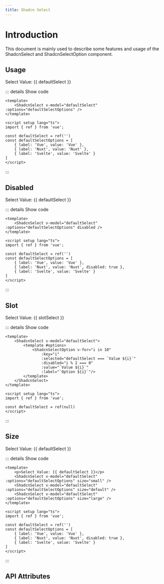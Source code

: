 ```yaml
---
title: Shadcn Select
---
```


# Introduction

This document is mainly used to describe some features and usage of the ShadcnSelect and ShadcnSelectOption component.

## Usage

<CodeRunner title="Usage">
    <p>Select Value: {{ defaultSelect }}</p>
    <ShadcnSelect v-model="defaultSelect" :options="defaultSelectOptions" />
</CodeRunner>

::: details Show code

```vue
<template>
    <ShadcnSelect v-model="defaultSelect" :options="defaultSelectOptions" />
</template>

<script setup lang="ts">
import { ref } from 'vue';

const defaultSelect = ref('')
const defaultSelectOptions = [
    { label: 'Vue', value: 'Vue' },
    { label: 'Nuxt', value: 'Nuxt' },
    { label: 'Svelte', value: 'Svelte' }
]
</script>
```

:::

## Disabled

<CodeRunner title="Disabled">
    <p>Select Value: {{ defaultSelect }}</p>
    <ShadcnSelect v-model="defaultSelect" :options="defaultSelectOptions" disabled />
</CodeRunner>

::: details Show code

```vue
<template>
    <ShadcnSelect v-model="defaultSelect" :options="defaultSelectOptions" disabled />
</template>

<script setup lang="ts">
import { ref } from 'vue';

const defaultSelect = ref('')
const defaultSelectOptions = [
    { label: 'Vue', value: 'Vue' },
    { label: 'Nuxt', value: 'Nuxt', disabled: true },
    { label: 'Svelte', value: 'Svelte' }
]
</script>
```

:::

## Slot

<CodeRunner title="Slot">
    <p>Select Value: {{ slotSelect }}</p>
    <ShadcnSelect v-model="slotSelect">
        <template #options>
            <ShadcnSelectOption v-for="i in 10"
                :key="i"
                :selected="defaultSelect === `Value ${i}`"
                :disabled="i % 2 === 0"
                :value="`Value ${i}`"
                :label="`Option ${i}`"/>
        </template>
    </ShadcnSelect>
</CodeRunner>

::: details Show code

```vue
<template>
    <ShadcnSelect v-model="defaultSelect">
        <template #options>
            <ShadcnSelectOption v-for="i in 10"
                :key="i"
                :selected="defaultSelect === `Value ${i}`"
                :disabled="i % 2 === 0"
                :value="`Value ${i}`"
                :label="`Option ${i}`"/>
        </template>
    </ShadcnSelect>
</template>

<script setup lang="ts">
import { ref } from 'vue';

const defaultSelect = ref(null)
</script>
```

:::

## Size

<CodeRunner title="Size">
    <div class="space-y-2">
        <p>Select Value: {{ defaultSelect }}</p>
        <ShadcnSelect v-model="defaultSelect" :options="defaultSelectOptions" size="small" />
        <ShadcnSelect v-model="defaultSelect" :options="defaultSelectOptions" size="default" />
        <ShadcnSelect v-model="defaultSelect" :options="defaultSelectOptions" size="large" />
    </div>
</CodeRunner>

::: details Show code

```vue
<template>
    <p>Select Value: {{ defaultSelect }}</p>
    <ShadcnSelect v-model="defaultSelect" :options="defaultSelectOptions" size="small" />
    <ShadcnSelect v-model="defaultSelect" :options="defaultSelectOptions" size="default" />
    <ShadcnSelect v-model="defaultSelect" :options="defaultSelectOptions" size="large" />
</template>

<script setup lang="ts">
import { ref } from 'vue';

const defaultSelect = ref('')
const defaultSelectOptions = [
    { label: 'Vue', value: 'Vue' },
    { label: 'Nuxt', value: 'Nuxt', disabled: true },
    { label: 'Svelte', value: 'Svelte' }
]
</script>
```

:::

## API Attributes

<ApiTable title="Select Props"
    :headers="['Attribute', 'Description', 'Type', 'Default', 'List']"
    :columns="[
        ['modelValue', 'The value of the select', 'Any', '-', '-'],
        ['options', 'The options of the select, format is { label: string, value: any, disabled?: boolean, selected?: boolean }', 'Array', '-', '-'],
        ['disabled', 'Whether the select is disabled', 'Boolean', 'false', 'true | false'],
        ['size', 'The size of the select', 'Enum', 'default', 'small | default | large'],
    ]">
</ApiTable>

<br />

<ApiTable title="Select Option Props"
    :headers="['Attribute', 'Description', 'Type', 'Default']"
    :columns="[
        ['label', 'The label of the option', 'String', '-'],
        ['value', 'The value of the option', 'Any', '-'],
        ['disabled', 'Whether the option is disabled', 'Boolean', 'false'],
        ['selected', 'Whether the option is selected', 'Boolean', 'false'],
    ]">
</ApiTable>

<br />

<ApiTable title="Select Slots"
    :headers="['Slot', 'Description']"
    :columns="[
        ['options', 'Option slot'],
    ]">
</ApiTable>

<br />

<ApiTable title="Select Events"
    :headers="['Event', 'Description', 'Callback Parameters']"
    :columns="[
        ['on-change', 'Triggered when the value of the select is changed', 'any'],
    ]">
</ApiTable>

<script setup lang="ts">
import { ref } from 'vue';

const defaultSelect = ref('')
const defaultSelectOptions = [
    { label: 'Vue', value: 'Vue' },
    { label: 'Nuxt', value: 'Nuxt', disabled: true },
    { label: 'Svelte', value: 'Svelte' }
]
const slotSelect = ref(null)
</script>
